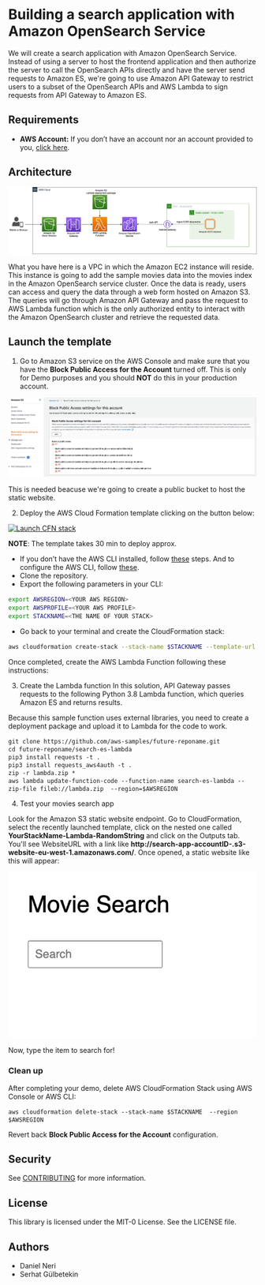# Building a search application with Amazon OpenSearch Service

We will create a search application with Amazon OpenSearch Service. Instead of using a server to host the frontend application and then authorize the server to call the OpenSearch APIs directly and have the server send requests to Amazon ES, we're going to use Amazon API Gateway to restrict users to a subset of the OpenSearch APIs and AWS Lambda to sign requests from API Gateway to Amazon ES.

## Requirements

* **AWS Account:** If you don’t have an account nor an account provided to you, [click here](https://aws.amazon.com/es/free/).

## Architecture

![arch](Images/OS-Arch.png)

What you have here is a VPC in which the Amazon EC2 instance will reside. This instance is going to add the sample movies data into the movies index in the Amazon OpenSearch service cluster. Once the data is ready, users can access and query the data through a web form hosted on Amazon S3. The queries will go through Amazon API Gateway and pass the request to AWS Lambda function which is the only authorized entity to interact with the Amazon OpenSearch cluster and retrieve the requested data.

## Launch the template

1. Go to Amazon S3 service on the AWS Console and make sure that you have the **Block Public Access for the Account** turned off. This is only for Demo purposes and you should **NOT** do this in your production account.

![S3_setting](Images/s3.png)

This is needed beacuse we're going to create a public bucket to host the static website.

2. Deploy the AWS Cloud Formation template clicking on the button below:

[![Launch CFN stack](https://s3.amazonaws.com/cloudformation-examples/cloudformation-launch-stack.png)](https://eu-west-1.console.aws.amazon.com/cloudformation/home?region=eu-west-1#/stacks/quickcreate?templateUrl=https://elastic-search-movies-search-app.s3-eu-west-1.amazonaws.com/Templates/main_es_diy.yaml&stackName=search-app)

**NOTE**: The template takes 30 min to deploy approx.

* If you don’t have the AWS CLI installed, follow [these](https://docs.aws.amazon.com/cli/latest/userguide/cli-chap-install.html) steps. And to configure the AWS CLI, follow [these](https://docs.aws.amazon.com/cli/latest/userguide/cli-configure-quickstart.html#cli-configure-quickstart-config). 
* Clone the repository.
* Export the following parameters in your CLI:
```bash 
export AWSREGION=<YOUR AWS REGION>
export AWSPROFILE=<YOUR AWS PROFILE>
export STACKNAME=<THE NAME OF YOUR STACK>
```
* Go back to your terminal and create the CloudFormation stack:
```bash
aws cloudformation create-stack --stack-name $STACKNAME --template-url https://elastic-search-movies-search-app.s3-eu-west-1.amazonaws.com/Templates/main_es_diy.yaml --tags Key=project,Value=opensearch-app --profile $AWSPROFILE --region=$AWSREGION --capabilities CAPABILITY_IAM
```

Once completed, create the AWS Lambda Function following these instructions:

3. Create the Lambda function
In this solution, API Gateway passes requests to the following Python 3.8 Lambda function, which queries Amazon ES and returns results.

Because this sample function uses external libraries, you need to create a deployment package and upload it to Lambda for the code to work.

```
git clone https://github.com/aws-samples/future-reponame.git
cd future-reponame/search-es-lambda
pip3 install requests -t .
pip3 install requests_aws4auth -t .
zip -r lambda.zip *
aws lambda update-function-code --function-name search-es-lambda --zip-file fileb://lambda.zip  --region=$AWSREGION
```

4. Test your movies search app

Look for the Amazon S3 static website endpoint. Go to CloudFormation, select the recently launched template, click on the nested one called **YourStackName-Lambda-RandomString** and click on the Outputs tab. You'll see WebsiteURL with a link like **http://search-app-accountID-.s3-website-eu-west-1.amazonaws.com/**. Once opened, a static website like this will appear: 

![sample-site](Images/sample-site.png)

Now, type the item to search for!

###  Clean up
After completing your demo, delete AWS CloudFormation Stack using AWS Console or AWS CLI:
```
aws cloudformation delete-stack --stack-name $STACKNAME  --region $AWSREGION

```
Revert back **Block Public Access for the Account** configuration.

## Security

See [CONTRIBUTING](CONTRIBUTING.md#security-issue-notifications) for more information.

## License

This library is licensed under the MIT-0 License. See the LICENSE file.

## Authors

* Daniel Neri
* Serhat Gülbetekin



